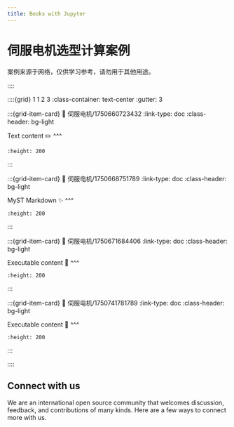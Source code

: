 ```yaml
---
title: Books with Jupyter
---
```

# 伺服电机选型计算案例

案例来源于网络，仅供学习参考，请勿用于其他用途。


::::

::::{grid} 1 1 2 3
:class-container: text-center
:gutter: 3

:::{grid-item-card}
:link: 伺服电机/1750660723432
:link-type: doc
:class-header: bg-light

Text content ✏️
^^^
```{image} ../imgs/logo-square.svg
:height: 200
```
:::

:::{grid-item-card}
:link: 伺服电机/1750668751789
:link-type: doc
:class-header: bg-light

MyST Markdown ✨
^^^
```{image} ../imgs/logo-square.svg
:height: 200
```
:::

:::{grid-item-card}
:link: 伺服电机/1750671684406
:link-type: doc
:class-header: bg-light

Executable content 🔁
^^^
```{image} ../imgs/logo-square.svg
:height: 200
```
:::

:::{grid-item-card}
:link: 伺服电机/1750741781789
:link-type: doc
:class-header: bg-light

Executable content 🔁
^^^
```{image} ../imgs/logo-square.svg
:height: 200
```
:::

::::

## Connect with us

We are an international open source community that welcomes discussion, feedback, and contributions of many kinds.
Here are a few ways to connect more with us.
